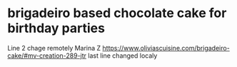 # brigadeiro based chocolate cake for birthday parties
Line 2 chage remotely Marina Z
https://www.oliviascuisine.com/brigadeiro-cake/#mv-creation-289-jtr
last line changed localy